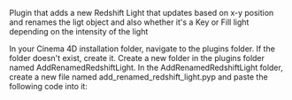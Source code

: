 Plugin that adds a new Redshift Light that updates based on x-y position and renames the ligt object and also whether it's a Key or Fill light depending on the intensity of the light

In your Cinema 4D installation folder, navigate to the plugins folder. If the folder doesn't exist, create it.
Create a new folder in the plugins folder named AddRenamedRedshiftLight.
In the AddRenamedRedshiftLight folder, create a new file named add_renamed_redshift_light.pyp and paste the following code into it:
